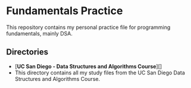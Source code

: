 # Fundamentals Practice

This repository contains my personal practice file for programming fundamentals, mainly DSA.

## Directories

- [**UC San Diego - Data Structures and Algorithms Course**][]
- This directory contains all my study files from the UC San Diego Data Structures and Algorithms Course.
